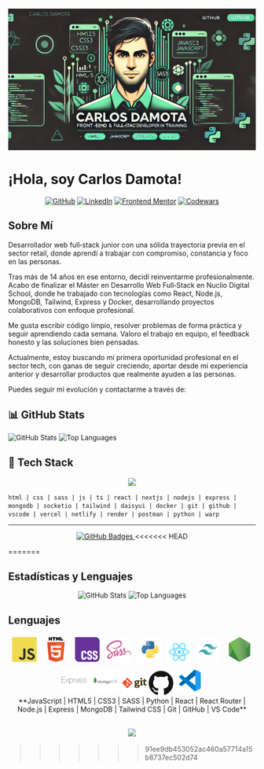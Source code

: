 <!-- Imagen de Cabecera -->
<p align="center">
  <img src="./Imagen_perfil_github.webp" alt="Header Banner" />
</p>

# ¡Hola, soy Carlos Damota!
<p align="center">
  <a href="https://github.com/carlosdamota"><img src="https://img.shields.io/github/followers/carlosdamota?label=GitHub&style=social" alt="GitHub" /></a>
  <a href="https://www.linkedin.com/in/carlos-damota/"><img src="https://img.shields.io/badge/LinkedIn-carlos--damota-blue?logo=linkedin&style=flat&logoColor=white" alt="LinkedIn" /></a>
  <a href="https://www.frontendmentor.io/profile/carlosdamota"><img src="https://img.shields.io/badge/FrontendMentor-%40carlosdamota-5f3dc4?logo=frontendmentor" alt="Frontend Mentor" /></a>
  <a href="https://www.codewars.com/users/carlosdamota"><img src="https://img.shields.io/badge/Codewars-carlosdamota-red?logo=codewars" alt="Codewars" /></a>
</p>


## Sobre Mí

Desarrollador web full‑stack junior con una sólida trayectoria previa en el sector retail, donde aprendí a trabajar con compromiso, constancia y foco en las personas.

Tras más de 14 años en ese entorno, decidí reinventarme profesionalmente. Acabo de finalizar el Máster en Desarrollo Web Full‑Stack en Nuclio Digital School, donde he trabajado con tecnologías como React, Node.js, MongoDB, Tailwind, Express y Docker, desarrollando proyectos colaborativos con enfoque profesional.

Me gusta escribir código limpio, resolver problemas de forma práctica y seguir aprendiendo cada semana. Valoro el trabajo en equipo, el feedback honesto y las soluciones bien pensadas.

Actualmente, estoy buscando mi primera oportunidad profesional en el sector tech, con ganas de seguir creciendo, aportar desde mi experiencia anterior y desarrollar productos que realmente ayuden a las personas.


Puedes seguir mi evolución y contactarme a través de:
<!-- GitHub Badges -->


## 📊 GitHub Stats

<p align="">
  <img src="https://github-readme-stats.vercel.app/api?username=carlosdamota&show_icons=true&theme=tokyonight&hide_title=true" alt="GitHub Stats" />
    <img src="https://github-readme-stats.vercel.app/api/top-langs/?username=carlosdamota&layout=compact&theme=tokyonight&langs_count=6 " alt="Top Languages" />
</p>


## 🧰 Tech Stack

<p align="center">
  <img align="center" src="https://skillicons.dev/icons?i=html,css,sass,js,ts,react,nextjs,nodejs,express,mongodb,tailwind,docker,git,github,vscode,vercel,netlify,postman,python,warp" />
</p>

`html | css | sass | js | ts | react | nextjs | nodejs | express | mongodb | socketio | tailwind | daisyui | docker | git | github | vscode | vercel | netlify | render | postman | python | warp`

---

<p align="center">
  <a href="#">
    <img src="https://github-profile-summary-cards.vercel.app/api/cards/profile-details?username=carlosdamota&theme=dark" alt="GitHub Badges" />
  </a>
<<<<<<< HEAD
</p>
=======
</p>

## Estadísticas y Lenguajes

<p align="center">
  <img src="https://github-readme-stats.vercel.app/api?username=carlosdamota&theme=vision-friendly-dark" alt="GitHub Stats" />
  <img src="https://github-readme-stats.vercel.app/api/top-langs/?username=carlosdamota&theme=vision-friendly-dark&layout=compact" alt="Top Languages" />
</p>

## Lenguajes

<div align="center">
  <img src="https://raw.githubusercontent.com/github/explore/main/topics/javascript/javascript.png" width="50" alt="JavaScript" style="margin: 5px;" />
  <img src="https://raw.githubusercontent.com/github/explore/main/topics/html/html.png" width="50" alt="HTML5" style="margin: 5px;" />
  <img src="https://raw.githubusercontent.com/github/explore/main/topics/css/css.png" width="50" alt="CSS3" style="margin: 5px;" />
  <img src="https://raw.githubusercontent.com/github/explore/main/topics/sass/sass.png" width="50" alt="SASS" style="margin: 5px;" />
  <img src="https://raw.githubusercontent.com/github/explore/main/topics/python/python.png" width="50" alt="Python" style="margin: 5px;" />
  <img src="https://raw.githubusercontent.com/github/explore/main/topics/react/react.png" width="50" alt="React" />
  <img src="https://raw.githubusercontent.com/github/explore/main/topics/tailwind/tailwind.png" width="50" alt="Tailwind CSS" style="margin: 5px;" />
  <img src="https://raw.githubusercontent.com/github/explore/main/topics/nodejs/nodejs.png" width="50" alt="Node.js" style="margin: 5px;" />
  <img src="https://raw.githubusercontent.com/github/explore/main/topics/express/express.png" width="50" alt="Express.js" style="margin: 5px;" />
  <img src="https://raw.githubusercontent.com/github/explore/main/topics/mongodb/mongodb.png" width="50" alt="MongoDB" style="margin: 5px;" />
  <img src="https://raw.githubusercontent.com/github/explore/main/topics/git/git.png" width="50" alt="Git" />
  <img src="https://raw.githubusercontent.com/github/explore/main/topics/github/github.png" width="50" alt="GitHub" />
  <img src="https://raw.githubusercontent.com/vscode-icons/vscode-icons/master/icons/file_type_vscode.svg" width="50" alt="VS Code" style="margin: 5px;" />

  <br>
  **JavaScript | HTML5 | CSS3 | SASS | Python | React | React Router | Node.js | Express | MongoDB | Tailwind CSS | Git | GitHub | VS Code**
</div>
<br>
<div align="center">
  
  ![](https://komarev.com/ghpvc/?username=carlosdamota&label=VIEWS)
</div>

>>>>>>> 91ee9db453052ac460a57714a15b8737ec502d74
